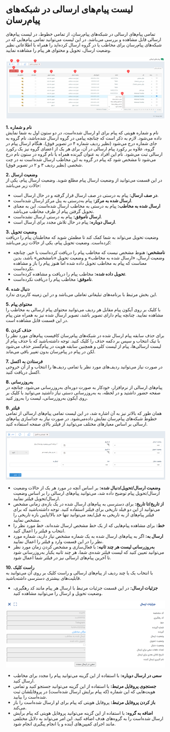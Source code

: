 # لیست پیام‌های ارسالی در شبکه‌های پیام‌رسان
تمامی پیام‌های ارسالی در شبکه‌های پیام‌رسان، از تمامی خطوط، در لیست پیام‌های ارسالی قابل مشاهده و بررسی می‌باشد. در این لیست می‌توانید تمامی پیام‌هایی که در شبکه‌های پیام‌رسان برای مخاطب یا در گروه ارسال کرده‌اید را همراه با اطلاعاتی نظیر وضعیت ارسال، تحویل و محتوای هر پیام را مشاهده نمایید.<br>

![لیست پیام‌های ارسالی](./Image/social-network-sent-list.png)

**1. نام و شماره** <br>
نام و شماره هویتی که پیام برای او ارسال شده‌است، در دو ستون اول به شما نمایش داده می‌شود. لازم به ذکر است که چنانچه پیامی در گروه ارسال شده‌باشد، نام گروه به جای شماره درج می‌شود (نظیر ردیف شماره ۴ در تصویر فوق). هنگام ارسال پیام در گروه، علاوه بر رکورد پیام ارسالی در آن، برای هر یک از اعضای گروه نیز یک رکورد ارسالی ثبت می‌شود. نام این افراد به عنوان گیرنده همراه با نام گروه در ستون نام درج می‌شود تا مشخص شود که پیام در گروه به این مخاطب ارسال شده‌است نه در چت شخصی (نظیر ردیف ۳ و ۲ در تصویر فوق).<br>

**2. وضعیت ارسال**<br>
در این قسمت می‌توانید از وضعیت ارسال پیام مطلع شوید. وضعیت ارسال پیام، یکی از حالات زیر می‌باشد:<br>
- **در صف ارسال:** پیام به‌ درستی در صف ارسال قرار گرفته و در حال ارسال است.
- **ارسال‌ شده به مرکز:** پیام به‌درستی به پنل مرکز ارسال شده‌است.
- **ارسال‌ شده به مخاطب:** پیام به درستی به مخاطب ارسال شده‌است. این به معنای تحویل گرفتن پیام از طرف مخاطب می‌باشد.
- **ارسال ناموفق:** پیام به درستی ارسال نشده‌است.
- **ارسال دوباره:** پیام در حال تلاش مجدد برای ارسال است.

**3. وضعیت تحویل**<br>
وضعیت تحویل می‌تواند به شما کمک کند تا مطمئن شوید که مخاطبتان پیام را دریافت کرده‌است. وضعیت تحویل پیام، یکی از حالات زیر می‌باشد:<br>
- **نامشخص:** هنوط مشخص نیست که مخاطب پیام را دریافت کرده‌است یا خیر. چنانچه وضعیت ارسال، «ارسال شده به مخاطب» و وضعیت تحویل «نامشخص» باشد، بدین معناست که پیام به مخاطب تحویل داده شده اما هنوز پیام را باز و مشاهده نکرده‌است.
- **تحویل داده شده:** مخاطب پیام را دریافت و مشاهده کرده‌است.
- **ناموفق:** مخاطب پیام را دریافت نکرده‌است.<br>

**4. دنبال شده**<br>
این بخش مرتبط با برنامه‌های تبلیغاتی تعاملی می‌باشد و در این زمینه کاربردی ندارد.<br>

**5. محتوای پیام**<br>
با کلیک بر روی آیکون پیام مقابل هر ردیف می‌توانید محتوای پیام ارسالی به مخاطب را مشاهده نمایید. چنانچه پیام دارای تصویر باشد، تصویر ارسال شده نیز به همراه متن پیام در این قسمت قابل مشاهده است.<br>

**6. حذف کردن**<br>
برای حذف سابقه پیام ارسال‌ شده در شبکه‌های پیام‌رسان کافیست پیام‌های مورد نظر را با تیک انتخاب و سپس بر دکمه حذف را کلیک کنید. توجه داشته‌باشید که با حذف پیام از لیست ارسالی‌ها، پیام از لیست کلی و همچنین سابقه هویت در پیام‌گستر حذف می‌شود لکن در پیام در پیام‌رسان بدون تغییر باقی می‌ماند.<br>

**7. فرستادن به اکسل**<br>
در صورت نیاز می‌توانید ردیف‌های مورد نظر یا تمامی ردیف‌ها را انتخاب و از آن خروجی اکسل دریافت کنید. <br>

**8. به‌روزرسانی**<br>
پیام‌های ارسالی از نرم‌افزار، خودکار به صورت دوره‌ای به‌روزرسانی می‌شود. چنانچه در صفحه حضور داشتید و در لحظه، به به‌روزرسانی دستی نیاز داشتید می‌توانید با کلیک بر روی آیکون به‌روزرسانی،‌ لیست را به‌روز کنید. <br>

**9. فیلتر**<br>
همان طور که بالاتر نیز به آن اشاره شد، در این لیست تمامی پیام‌های ارسالی از تمامی خطوط شبکه‌های پیام‌رسان نمایش داده‌می‌شود. در صورت نیاز به جداسازی پیام‌های ارسالی بر اساس معیارهای مختلف می‌توانید از فیلتر بالای صفحه استفاده کنید. <br>

![فیلتر پیام‌های ارسال‌شده](./Image/social-network-sent-list-filter.png)

- **وضعیت ارسال/تحویل/دنبال شده:** بر اساس آنچه در مورد هر یک از حالات وضعیت ارسال/تحویل پیام توضیح داده شد، می‌توانید پیام‌های ارسالی را بر اساس وضعیت ارسال/تحویل فیلتر نمایید.
- **از تاریخ/تا تاریخ:** برای دسترسی به پیام‌های ارسال شده در یک بازه‌ی زمانی مشخص می‌توانید از این دو فیلد تاریخی برای فیلتر استفاده کنید. توجه داشته‌باشید که برای فیلتر پیام‌های از یه تاریخی به قبل/بعد می‌توانید تنها حد بالا/پایین بازه تاریخی را مشخص نمایید.
- **خط:** برای مشاهده پیام‌هایی که از یک خط مشخص ارسال شده‌اند، خط مورد نظر را انتخاب و فیلتر را اعمال کنید.
- **ارسال به:** اگر به پیام‌های ارسال شده به یک شماره مشخص نیاز دارید، شماره مورد نظر را در این قسمت وارد و فیلتر را اعمال نمایید.
- **به‌روزرسانی لیست هر چند ثانیه:** با فعال‌سازی و مشخص کردن زمان مورد نظر می‌توانید تعیین کنید که لیست فیلتر شده‌ی شما، هر چند ثانیه یکبار به‌روزرسانی شود تا آخرین پیام‌های ارسالی نیز در فیلتر شما اعمال شود.<br>

**10. راست کلیک**<br>
با انتخاب یک یا چند ردیف از پیام‌های ارسالی و راست کلیک بر روی آن می‌توانید به قابلیت‌های بیشتری دسترسی داشته‌باشید.<br>
- **جزئیات ارسال:** در این قسمت جزئیات مرتبط با ارسال هر پیام مانند کد رهگیری، وضعیت تحویل و ارسال را می‌توانید مشاهده کنید.

![جزئیات پیام ارسالی](./Image/social-network-message-detail.png)

- **سعی در ارسال دوباره:** با استفاده از این گزینه می‌توانید پیام را مجدد برای مخاطب ارسال کنید.
- **جستجوی پروفایل مرتبط:** با استفاده از این گزینه می‌توانید جستجو کنید و تمامی هویت‌هایی که این شماره (که پیام برایش ارسال شده‌است) در پروفایلشان ثبت شده‌است را بیابید.
- **باز کردن پروفایل مرتبط:** پروفایل هویتی که پیام برای او ارسال شده‌است را باز می‌کند.
- **اضافه به گروه:** با استفاده از این گزینه می‌توانید پروفایل هویتی که پیام برایش ارسال شده‌است را به گروه‌های هدف اضافه کنید. این امر می‌تواند به دلایل مختلفی مانند اجرای کمپین‌‌های آینده و یا انجام پیگیری انجام شود.<br>





